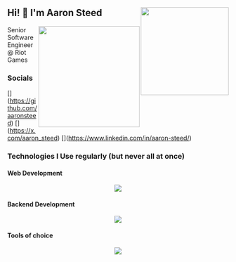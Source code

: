 <h2>Hi! 👋 I'm Aaron Steed<img width='200' align='right' src="https://cdn.sanity.io/images/do2rqv0h/production/3356021b2d743e60cb89b0b97196fb2b2b0b44a0-800x800.gif?w=500&fit=max&auto=format" width="50"></h2>
<img align='right' src="./images/grand-canyon.png" width="230">
<p>Senior Software Engineer @ Riot Games</p>

### Socials
[[](https://raw.githubusercontent.com/CLorant/readme-social-icons/main/medim/filled/github.svg)](https://github.com/aaronsteed)
[[](https://raw.githubusercontent.com/CLorant/readme-social-icons/main/medim/filled/twitter-x.svg)](https://x.com/aaron_steed)
[[](https://raw.githubusercontent.com/CLorant/readme-social-icons/main/medim/filled/linkedin.svg)](https://www.linkedin.com/in/aaron-steed/)

### Technologies I Use regularly (but never all at once)
#### Web Development
<p align="center">
  <a href="https://skillicons.dev">
    <img src="https://skillicons.dev/icons?i=nodejs,angular,css,html,bootstrap,js,npm,nuxtjs,tailwind,ts,vite,vue,vuetify,vercel,yarn&theme=dark" />
  </a>
</p>

#### Backend Development
<p align="center">
  <a href="https://skillicons.dev">
    <img src="https://skillicons.dev/icons?i=aws,clojure,docker,elasticsearch,flask,go,gradle,java,kafka,kotlin,maven,mongodb,postgres,prometheus,grafana,py,redis,spring,sqlite&theme=dark" />
  </a>
</p>

#### Tools of choice
<p align="center">
  <a href="https://skillicons.dev">
    <img src="https://skillicons.dev/icons?i=idea,webstorm,pycharm,postman&theme=dark" />
  </a>
</p>